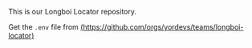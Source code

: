 This is our Longboi Locator repository.

Get the `.env` file from [(https://github.com/orgs/yordevs/teams/longboi-locator)](https://github.com/orgs/yordevs/teams/longboi-locator/discussions/5)
